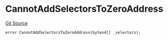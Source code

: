 # CannotAddSelectorsToZeroAddress
[Git Source](https://github.com/thrackle-io/forte-rules-engine/blob/a5f86c82f92d74cf46bb4f0f59e066361ee97617/src/client/token/handler/diamond/HandlerDiamondLib.sol)


```solidity
error CannotAddSelectorsToZeroAddress(bytes4[] _selectors);
```

